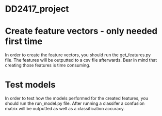 # DD2417_project

# Create feature vectors - only needed first time
In order to create the feature vectors, you should run the get_features.py file. The features will be outputted to a csv file afterwards. Bear in mind that creating those features is time consuming. 


# Test models 
In order to test how the models performed for the created features, you should run the run_model.py file. After running a classifer a confusion matrix will be outputted as well as a classification accuracy. 
